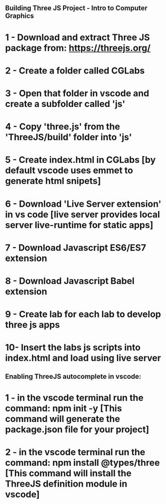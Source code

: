 ## Building Three JS Project - Intro to Computer Graphics

# 1 - Download and extract Three JS package from: https://threejs.org/
# 2 - Create a folder called CGLabs
# 3 - Open that folder in vscode and create a subfolder called 'js'
# 4 - Copy 'three.js' from the 'ThreeJS/build' folder into 'js'
# 5 - Create index.html in CGLabs [by default vscode uses emmet to generate html snipets]
# 6 - Download 'Live Server extension' in vs code [live server provides local server live-runtime for static apps]
# 7 - Download Javascript ES6/ES7 extension
# 8 - Download Javascript Babel extension
# 9 - Create lab<ID> for each lab to develop three js apps
# 10- Insert the labs js scripts into index.html and load using live server

## Enabling ThreeJS autocomplete in vscode:
# 1 - in the vscode terminal run the command: npm init -y   [This command will generate the package.json file for your project]
# 2 - in the vscode terminal run the command: npm install @types/three [This command will install the ThreeJS definition module in vscode]